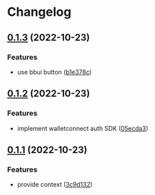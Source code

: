 # Changelog

## [0.1.3](https://github.com/YtGz/budibase-plugin-wallet-connect-auth/compare/v0.1.2...v0.1.3) (2022-10-23)


### Features

* use bbui button ([b1e378c](https://github.com/YtGz/budibase-plugin-wallet-connect-auth/commit/b1e378cebdb9a57bc97f1ca74ea03f2f74ef0207))

## [0.1.2](https://github.com/YtGz/budibase-plugin-wallet-connect-auth/compare/v0.1.1...v0.1.2) (2022-10-23)


### Features

* implement walletconnect auth SDK ([05ecda3](https://github.com/YtGz/budibase-plugin-wallet-connect-auth/commit/05ecda36a90b297e112d00a64c217d916c7da33a))

## [0.1.1](https://github.com/YtGz/budibase-plugin-wallet-connect-auth/compare/v0.1.0...v0.1.1) (2022-10-23)


### Features

* provide context ([3c9d132](https://github.com/YtGz/budibase-plugin-wallet-connect-auth/commit/3c9d132974b9f8e0c90f2e4558824a9bbab6997a))
